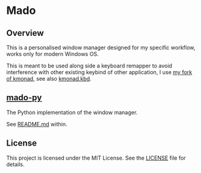 # Mado

## Overview
This is a personalised window manager designed for my specific workflow, works only for modern Windows OS.

This is meant to be used along side a keyboard remapper to avoid interference with other existing keybind of other application, I use [my fork of kmonad](https://github.com/ryantam626/kmonad), see also [kmonad.kbd](./kmonad.kbd).

## [mado-py](./mado-py)
The Python implementation of the window manager.

See [README.md](./mado-py/README.md) within.

## License

This project is licensed under the MIT License. See the [LICENSE](LICENSE) file for details.
